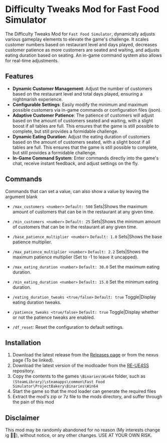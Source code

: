 # Difficulty Tweaks Mod for Fast Food Simulator

The Difficulty Tweaks Mod for `Fast Food Simulator`, dynamically adjusts various gameplay elements to elevate the game's challenge. It scales customer numbers based on restaurant level and days played, decreases customer patience as more customers are seated and waiting, and adjusts eating duration based on seating. An in-game command system also allows for real-time adjustments.


## Features

- **Dynamic Customer Management**: Adjust the number of customers based on the restaurant level and total days played, ensuring a nightmarish experience.
- **Configurable Settings**: Easily modify the minimum and maximum possible customers via in-game commands or configuration files (json).
- **Adaptive Customer Patience**: The patience of customers will adjust based on the amount of customers seated and waiting, with a slight boost if all tables are full. This ensures that the game is still possible to complete, but still provides a formidable challenge.
- **Dynamic Eating Duration**: Adjust the eating duration of customers based on the amount of customers seated, with a slight boost if all tables are full. This ensures that the game is still possible to complete, but still provides a formidable challenge.
- **In-Game Command System**: Enter commands directly into the game's chat, receive instant feedback, and adjust settings on the fly.

## Commands
Commands that can set a value, can also show a value by leaving the argument blank
- `/max_customers <number>`  `Default: 500`  Sets|Shows the maximum amount of customers that can be in the restaurant at any given time.
- `/min_customers <number>`  `Default: 25`  Sets|Shows the minimum amount of customers that can be in the restaurant at any given time.
- `/base_patience_multiplier <number>`  `Default: 1.0` Sets|Shows the base patience multiplier.
- `/max_patience_multiplier <number>`  `Default: 2.2` Sets|Shows the maximum patience multiplier (Set to -1 to leave it uncapped).
- `/max_eating_duration <number>` `Default: 30.0` Set the maximum eating duration.
- `/min_eating_duration <number>` `Default: 15.0` Set the minimum eating duration.
- `/eating_duration_tweaks <true/false>` `Default: true` Toggle|Display eating duration tweaks.
- `/patience_tweaks <true/false>` `Default: true` Toggle|Display whether or not the patience tweaks are enabled.

- `/df_reset`: Reset the configuration to default settings.
## Installation

1. Download the latest release from the [Releases page](https://github.com/Creativious/fastfoodsim_difficultytweaks/releases) or from the nexus page (To be linked).
2. Download the latest version of the modloader from the [RE-UE4SS](https://github.com/UE4SS-RE/RE-UE4SS) repository.
3. Copy the contents to the games `\Binaries\Win64` folder, such as `(SteamLibrary)\steamapps\common\Fast Food Simulator\ProjectBakery\Binaries\Win64`
4. Start the game so that the mod loader can generate the required files
5. Extract the mod's zip or 7z file to the mods directory, and suffer through the pain of this mod

## Disclaimer
This mod may be randomly abandoned for no reason (My interests change ig 🤷‍♂️), without notice, or any other changes. USE AT YOUR OWN RISK.


